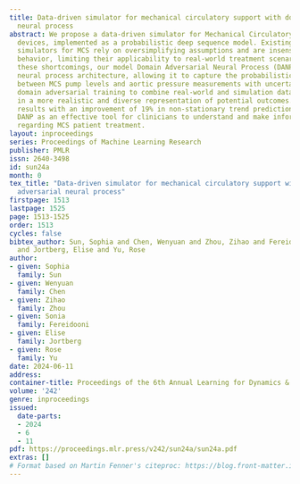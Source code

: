 ```yaml
---
title: Data-driven simulator for mechanical circulatory support with domain adversarial
  neural process
abstract: We propose a data-driven simulator for Mechanical Circulatory Support (MCS)
  devices, implemented as a probabilistic deep sequence model. Existing mechanical
  simulators for MCS rely on oversimplifying assumptions and are insensitive to patient-specific
  behavior, limiting their applicability to real-world treatment scenarios. To address
  these shortcomings, our model Domain Adversarial Neural Process (DANP) employs a
  neural process architecture, allowing it to capture the probabilistic relationship
  between MCS pump levels and aortic pressure measurements with uncertainty. We use
  domain adversarial training to combine real-world and simulation data, resulting
  in a more realistic and diverse representation of potential outcomes. Empirical
  results with an improvement of 19% in non-stationary trend prediction establish
  DANP as an effective tool for clinicians to understand and make informed decisions
  regarding MCS patient treatment.
layout: inproceedings
series: Proceedings of Machine Learning Research
publisher: PMLR
issn: 2640-3498
id: sun24a
month: 0
tex_title: "Data-driven simulator for mechanical circulatory support with domain
  adversarial neural process"
firstpage: 1513
lastpage: 1525
page: 1513-1525
order: 1513
cycles: false
bibtex_author: Sun, Sophia and Chen, Wenyuan and Zhou, Zihao and Fereidooni, Sonia
  and Jortberg, Elise and Yu, Rose
author:
- given: Sophia
  family: Sun
- given: Wenyuan
  family: Chen
- given: Zihao
  family: Zhou
- given: Sonia
  family: Fereidooni
- given: Elise
  family: Jortberg
- given: Rose
  family: Yu
date: 2024-06-11
address:
container-title: Proceedings of the 6th Annual Learning for Dynamics & Control Conference
volume: '242'
genre: inproceedings
issued:
  date-parts:
  - 2024
  - 6
  - 11
pdf: https://proceedings.mlr.press/v242/sun24a/sun24a.pdf
extras: []
# Format based on Martin Fenner's citeproc: https://blog.front-matter.io/posts/citeproc-yaml-for-bibliographies/
---
```

